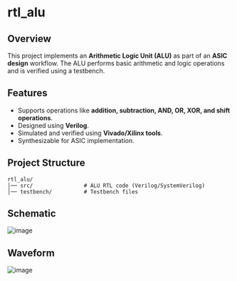 # rtl_alu

## Overview
This project implements an **Arithmetic Logic Unit (ALU)** as part of an **ASIC design** workflow. The ALU performs basic arithmetic and logic operations and is verified using a testbench.

## Features
- Supports operations like **addition, subtraction, AND, OR, XOR, and shift operations**.
- Designed using **Verilog**.
- Simulated and verified using **Vivado/Xilinx tools**.
- Synthesizable for ASIC implementation.

## Project Structure
```
rtl_alu/
│── src/                # ALU RTL code (Verilog/SystemVerilog)
│── testbench/          # Testbench files

```
## Schematic

![image](https://github.com/user-attachments/assets/4b53c1d1-df93-4f2f-b135-fa9b5d9863fc)

## Waveform

![image](https://github.com/user-attachments/assets/40852613-5227-41b9-96f4-d78d06832941)
